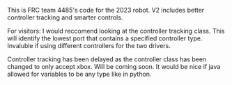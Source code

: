 This is FRC team 4485's code for the 2023 robot. V2 includes better controller tracking and smarter controls. 

For visitors: I would reccomend looking at the controller tracking class. This will identify the lowest port that contains a specified controller type. Invaluble if using different controllers for the two drivers.

Controller tracking has been delayed as the controller class has been changed to only accept xbox. Will be coming soon.
It would be nice if java allowed for variables to be any type like in python. 